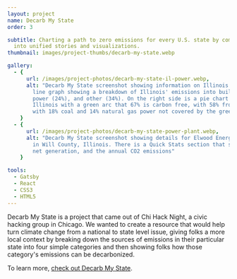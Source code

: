 ```yaml
---
layout: project
name: Decarb My State
order: 3

subtitle: Charting a path to zero emissions for every U.S. state by combining disparate data sources
  into unified stories and visualizations.
thumbnail: images/project-thumbs/decarb-my-state.webp

gallery:
  - {
      url: /images/project-photos/decarb-my-state-il-power.webp,
      alt: "Decarb My State screenshot showing information on Illinois. On the left side is a stacked
        line graph showing a breakdown of Illinois' emissions into buildings (15%), transport (26%),
        power (24%), and other (34%). On the right side is a pie chart showing power generation in
        Illinois with a green arc that 67% is carbon free, with 58% from nuclear and 9% from wind,
        with 18% coal and 14% natural gas power not covered by the green arc"
    }
  - {
      url: /images/project-photos/decarb-my-state-power-plant.webp,
      alt: "Decarb My State screenshot showing details for Elwood Energy Facility, a gas power plant
        in Will County, Illinois. There is a Quick Stats section that shows the capacity, the Annual
        net generation, and the annual CO2 emissions"
    }

tools:
  - Gatsby
  - React
  - CSS3
  - HTML5
---
```


Decarb My State is a project that came out of Chi Hack Night, a civic hacking group in Chicago. We
wanted to create a resource that would help turn climate change from a national to state level
issue, giving folks a more local context by breaking down the sources of emissions in their
particular state into four simple categories and then showing folks how those category's emissions
can be decarbonized.

To learn more, <a href="https://decarbmystate.com">check out Decarb My State</a>.
